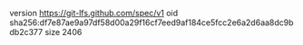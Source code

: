 version https://git-lfs.github.com/spec/v1
oid sha256:df7e87ae9a97df58d00a29f16cf7eed9af184ce5fcc2e6a2d6aa8dc9bdb2c377
size 2406
